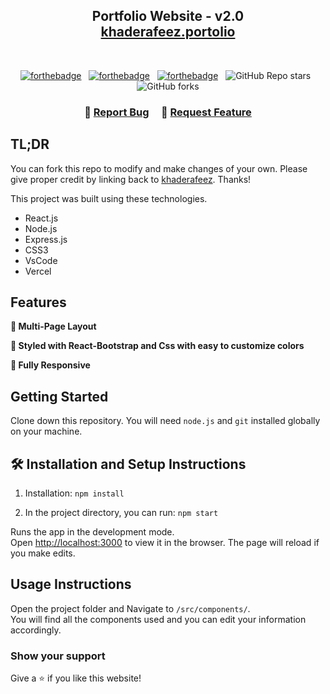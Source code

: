 <h2 align="center">
  Portfolio Website - v2.0<br/>
  <a href="[https://khaderafeez.vercel.app/](https://afeez-portolio.vercel.app/)" target="_blank">khaderafeez.portolio</a>
</h2>


<br/>

<center>

[![forthebadge](https://forthebadge.com/images/badges/built-with-love.svg)](https://forthebadge.com) &nbsp;
[![forthebadge](https://forthebadge.com/images/badges/made-with-javascript.svg)](https://forthebadge.com) &nbsp;
[![forthebadge](https://forthebadge.com/images/badges/open-source.svg)](https://forthebadge.com) &nbsp;
![GitHub Repo stars](https://img.shields.io/github/stars/khaderafeez/Portfolio?color=red&logo=github&style=for-the-badge) &nbsp;
![GitHub forks](https://img.shields.io/github/forks/khaderafeez/Portfolio?color=red&logo=github&style=for-the-badge)

</center>

<h3 align="center">
    🔹
    <a href="https://github.com/khaderafeez/Portfolio/issues">Report Bug</a> &nbsp; &nbsp;
    🔹
    <a href="https://github.com/khaderafeez/Portfolio/issues">Request Feature</a>
</h3>

## TL;DR

You can fork this repo to modify and make changes of your own. Please give proper credit by linking back to [khaderafeez](https://github.com/khaderafeez/Portfolio). Thanks!


This project was built using these technologies.

- React.js
- Node.js
- Express.js
- CSS3
- VsCode
- Vercel

## Features

**📖 Multi-Page Layout**

**🎨 Styled with React-Bootstrap and Css with easy to customize colors**

**📱 Fully Responsive**

## Getting Started

Clone down this repository. You will need `node.js` and `git` installed globally on your machine.

## 🛠 Installation and Setup Instructions

1. Installation: `npm install`

2. In the project directory, you can run: `npm start`

Runs the app in the development mode.\
Open [http://localhost:3000](http://localhost:3000) to view it in the browser.
The page will reload if you make edits.

## Usage Instructions

Open the project folder and Navigate to `/src/components/`. <br/>
You will find all the components used and you can edit your information accordingly.

### Show your support

Give a ⭐ if you like this website!


